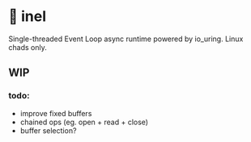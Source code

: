# 💍 inel

Single-threaded Event Loop async runtime powered by io_uring. Linux chads only.

## WIP

### todo:
 - improve fixed buffers
 - chained ops (eg. open + read + close)
 - buffer selection?
